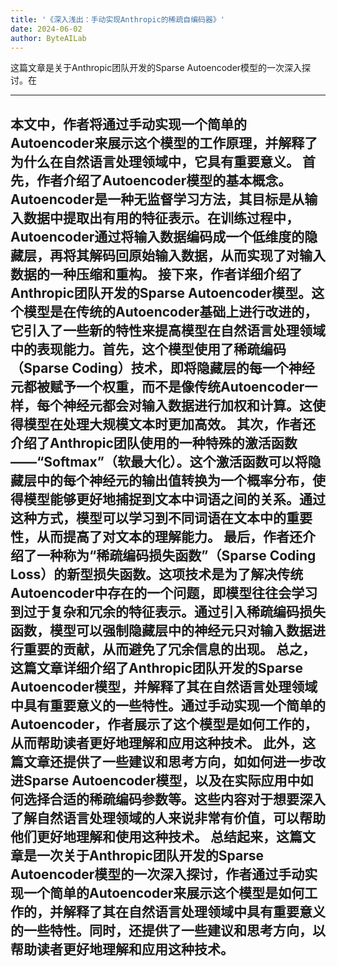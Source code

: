 ```yaml
---
title: '《深入浅出：手动实现Anthropic的稀疏自编码器》'
date: 2024-06-02
author: ByteAILab
---
```


这篇文章是关于Anthropic团队开发的Sparse Autoencoder模型的一次深入探讨。在

---
本文中，作者将通过手动实现一个简单的Autoencoder来展示这个模型的工作原理，并解释了为什么在自然语言处理领域中，它具有重要意义。
首先，作者介绍了Autoencoder模型的基本概念。Autoencoder是一种无监督学习方法，其目标是从输入数据中提取出有用的特征表示。在训练过程中，Autoencoder通过将输入数据编码成一个低维度的隐藏层，再将其解码回原始输入数据，从而实现了对输入数据的一种压缩和重构。
接下来，作者详细介绍了Anthropic团队开发的Sparse Autoencoder模型。这个模型是在传统的Autoencoder基础上进行改进的，它引入了一些新的特性来提高模型在自然语言处理领域中的表现能力。首先，这个模型使用了稀疏编码（Sparse Coding）技术，即将隐藏层的每一个神经元都被赋予一个权重，而不是像传统Autoencoder一样，每个神经元都会对输入数据进行加权和计算。这使得模型在处理大规模文本时更加高效。
其次，作者还介绍了Anthropic团队使用的一种特殊的激活函数——“Softmax”（软最大化）。这个激活函数可以将隐藏层中的每个神经元的输出值转换为一个概率分布，使得模型能够更好地捕捉到文本中词语之间的关系。通过这种方式，模型可以学习到不同词语在文本中的重要性，从而提高了对文本的理解能力。
最后，作者还介绍了一种称为“稀疏编码损失函数”（Sparse Coding Loss）的新型损失函数。这项技术是为了解决传统Autoencoder中存在的一个问题，即模型往往会学习到过于复杂和冗余的特征表示。通过引入稀疏编码损失函数，模型可以强制隐藏层中的神经元只对输入数据进行重要的贡献，从而避免了冗余信息的出现。
总之，这篇文章详细介绍了Anthropic团队开发的Sparse Autoencoder模型，并解释了其在自然语言处理领域中具有重要意义的一些特性。通过手动实现一个简单的Autoencoder，作者展示了这个模型是如何工作的，从而帮助读者更好地理解和应用这种技术。
此外，这篇文章还提供了一些建议和思考方向，如如何进一步改进Sparse Autoencoder模型，以及在实际应用中如何选择合适的稀疏编码参数等。这些内容对于想要深入了解自然语言处理领域的人来说非常有价值，可以帮助他们更好地理解和使用这种技术。
总结起来，这篇文章是一次关于Anthropic团队开发的Sparse Autoencoder模型的一次深入探讨，作者通过手动实现一个简单的Autoencoder来展示这个模型是如何工作的，并解释了其在自然语言处理领域中具有重要意义的一些特性。同时，还提供了一些建议和思考方向，以帮助读者更好地理解和应用这种技术。
---

